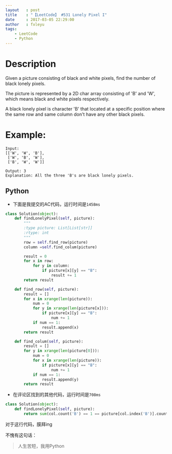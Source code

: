 ```yaml
---
layout   : post
title    : "【LeetCode】 #531 Lonely Pixel I"
date     : 2017-03-05 22:29:00
author   : fxleyu
tags:
    - LeetCode
    - Python
---
```

# Description
Given a picture consisting of black and white pixels, find the number of black lonely pixels.

The picture is represented by a 2D char array consisting of 'B' and 'W', which means black and white pixels respectively.

A black lonely pixel is character 'B' that located at a specific position where the same row and same column don't have any other black pixels.

# Example:
```
Input:
[['W', 'W', 'B'],
 ['W', 'B', 'W'],
 ['B', 'W', 'W']]

Output: 3
Explanation: All the three 'B's are black lonely pixels.
```

## Python
- 下面是我提交的AC代码，运行时间是`1458ms`
```python
class Solution(object):
    def findLonelyPixel(self, picture):
        """
        :type picture: List[List[str]]
        :rtype: int
        """
        row = self.find_row(picture)
        column =self.find_colum(picture)

        result = 0
        for x in row:
            for y in column:
                if picture[x][y] == "B":
                    result += 1
        return result

    def find_row(self, picture):
        result = []
        for x in xrange(len(picture)):
            num = 0
            for y in xrange(len(picture[x])):
                if picture[x][y] == "B":
                    num += 1
            if num == 1:
                result.append(x)
        return result

    def find_colum(self, picture):
        result = []
        for y in xrange(len(picture[0])):
            num = 0
            for x in xrange(len(picture)):
                if picture[x][y] == "B":
                    num += 1
            if num == 1:
                result.append(y)
        return result
```

- 在评论区找到的其他代码，运行时间是`708ms`
```python
class Solution(object):
    def findLonelyPixel(self, picture):
        return sum(col.count('B') == 1 == picture[col.index('B')].count('B') for col in zip(*picture))
```
对于这行代码，膜拜ing

不愧有这句话：
> 人生苦短，我用Python

